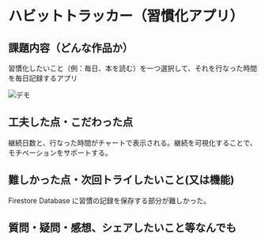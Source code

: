 # ハビットトラッカー（習慣化アプリ）

## 課題内容（どんな作品か）

習慣化したいこと（例：毎日、本を読む）を一つ選択して、それを行なった時間を毎日記録するアプリ

![デモ](habit-tracker.gif)

## 工夫した点・こだわった点

継続日数と、行なった時間がチャートで表示される。継続を可視化することで、モチベーションをサポートする。

## 難しかった点・次回トライしたいこと(又は機能)

Firestore Database に習慣の記録を保存する部分が難しかった。

## 質問・疑問・感想、シェアしたいこと等なんでも

